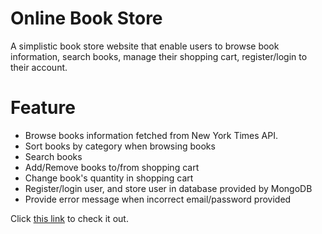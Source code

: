 # Online Book Store

A simplistic book store website that enable users to browse book information, search books, manage their shopping cart, register/login to their account.

# Feature

- Browse books information fetched from New York Times API.
- Sort books by category when browsing books
- Search books
- Add/Remove books to/from shopping cart
- Change book's quantity in shopping cart
- Register/login user, and store user in database provided by MongoDB
- Provide error message when incorrect email/password provided

Click [this link](https://book-store-with-api.herokuapp.com/) to check it out.
